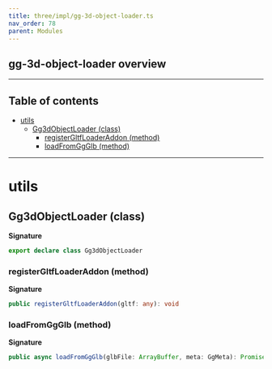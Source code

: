 ```yaml
---
title: three/impl/gg-3d-object-loader.ts
nav_order: 78
parent: Modules
---
```


## gg-3d-object-loader overview

---

<h2 class="text-delta">Table of contents</h2>

- [utils](#utils)
  - [Gg3dObjectLoader (class)](#gg3dobjectloader-class)
    - [registerGltfLoaderAddon (method)](#registergltfloaderaddon-method)
    - [loadFromGgGlb (method)](#loadfromggglb-method)

---

# utils

## Gg3dObjectLoader (class)

**Signature**

```ts
export declare class Gg3dObjectLoader
```

### registerGltfLoaderAddon (method)

**Signature**

```ts
public registerGltfLoaderAddon(gltf: any): void
```

### loadFromGgGlb (method)

**Signature**

```ts
public async loadFromGgGlb(glbFile: ArrayBuffer, meta: GgMeta): Promise<Gg3dObject | null>
```
